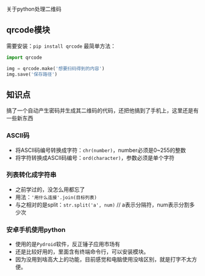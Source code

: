 关于python处理二维码

## qrcode模块
需要安装：`pip install qrcode`
最简单方法：
```python
import qrcode

img = qrcode.make('想要扫码得到的内容')
img.save('保存路径')
```

## 知识点
搞了一个自动产生密码并生成其二维码的代码，还把他搞到了手机上，这里还是有一些新东西

### ASCII码
- 将ASCII码编号转换成字符：`chr(number)`，number必须是0~255的整数
- 将字符转换成ASCII码编号：`ord(character)`，参数必须是单个字符

### 列表转化成字符串
- 之前学过的，没怎么用都忘了
 - 用法：`'用什么连接'.join(目标列表)`
 - 与之相对的是split：`str.split('a', num)` // a表示分隔符，num表示分割多少次

### 安卓手机使用python
- 使用的是`Pydroid`软件，反正锤子应用市场有
- 还是比较好用的，里面含有终端命令行，可以安装模块。
- 因为没用到啥高大上的功能，目前感觉和电脑使用没啥区别，就是打字不太方便。

